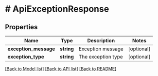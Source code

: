 # # ApiExceptionResponse

## Properties

Name | Type | Description | Notes
------------ | ------------- | ------------- | -------------
**exception_message** | **string** | Exception message | [optional]
**exception_type** | **string** | The exception type | [optional]

[[Back to Model list]](../../README.md#models) [[Back to API list]](../../README.md#endpoints) [[Back to README]](../../README.md)
